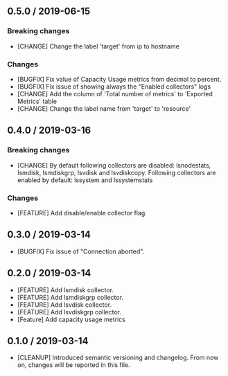 ## 0.5.0 / 2019-06-15

### **Breaking changes**

* [CHANGE] Change the label 'target' from ip to hostname

### Changes

* [BUGFIX] Fix value of Capacity Usage metrics from decimal to percent.
* [BUGFIX] Fix issue of showing always the "Enabled collectors" logs
* [CHANGE] Add the column of 'Total number of metrics' to 'Exported Metrics' table
* [CHANGE] Change the label name from 'target' to 'resource'

## 0.4.0 / 2019-03-16

### **Breaking changes**

* [CHANGE] By default following collectors are disabled: lsnodestats, lsmdisk,
           lsmdiskgrp, lsvdisk and lsvdiskcopy. Following collectors are
           enabled by default: lssystem and lssystemstats

### Changes

* [FEATURE] Add disable/enable collector flag.

## 0.3.0 / 2019-03-14

* [BUGFIX] Fix issue of "Connection aborted".

## 0.2.0 / 2019-03-14

* [FEATURE] Add lsmdisk collector.
* [FEATURE] Add lsmdiskgrp collector.
* [FEATURE] Add lsvdisk collector.
* [FEATURE] Add lsvdiskgrp collector.
* [Feature] Add capacity usage metrics

## 0.1.0 / 2019-03-14
* [CLEANUP] Introduced semantic versioning and changelog. From now on,
  changes will be reported in this file.
